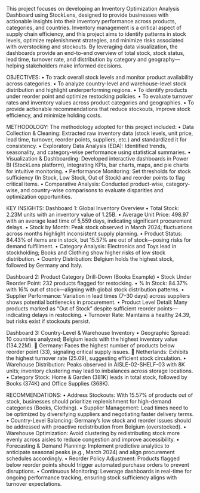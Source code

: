 This project focuses on developing an Inventory Optimization Analysis Dashboard using StockLens, designed to provide businesses with actionable insights into their inventory performance across products, categories, and countries. Inventory management is a critical aspect of supply chain efficiency, and this project aims to identify patterns in stock levels, optimize replenishment strategies, and minimize risks associated with overstocking and stockouts.
By leveraging data visualization, the dashboards provide an end-to-end overview of total stock, stock status, lead time, turnover rate, and distribution by category and geography—helping stakeholders make informed decisions.


OBJECTIVES:
•	To track overall stock levels and monitor product availability across categories.
•	To analyze country-level and warehouse-level stock distribution and highlight underperforming regions.
•	To identify products under reorder point and optimize restocking policies.
•	To evaluate turnover rates and inventory values across product categories and geographies.
•	To provide actionable recommendations that reduce stockouts, improve stock efficiency, and minimize holding costs.

METHODOLOGY:
The methodology adopted for this project included:
•	Data Collection & Cleaning: Extracted raw inventory data (stock levels, unit price, lead time, turnover, reorder points, suppliers, etc.) and standardized it for consistency.
•	Exploratory Data Analysis (EDA): Identified trends, seasonality, and category-wise performance using statistical summaries.
•	Visualization & Dashboarding: Developed interactive dashboards in Power BI (StockLens platform), integrating KPIs, bar charts, maps, and pie charts for intuitive monitoring.
•	Performance Monitoring: Set thresholds for stock sufficiency (In Stock, Low Stock, Out of Stock) and reorder points to flag critical items.
•	Comparative Analysis: Conducted product-wise, category-wise, and country-wise comparisons to evaluate disparities and optimization opportunities.

KEY INSIGHTS:
Dashboard 1: Global Inventory Overview
•	Total Stock: 2.23M units with an inventory value of 1.25B.
•	Average Unit Price: 498.97 with an average lead time of 5,559 days, indicating significant procurement delays.
•	Stock by Month: Peak stock observed in March 2024; fluctuations across months highlight inconsistent supply planning.
•	Product Status: 84.43% of items are in stock, but 15.57% are out of stock—posing risks for demand fulfillment.
•	Category Analysis: Electronics and Toys lead in stockholding; Books and Clothing show higher risks of low stock distribution.
•	Country Distribution: Belgium holds the highest stock, followed by Germany and Italy.

Dashboard 2: Product Category Drill-Down (Books Example)
•	Stock Under Reorder Point: 232 products flagged for restocking.
•	% In Stock: 84.37% with 16% out of stock—aligning with global stock distribution patterns.
•	Supplier Performance: Variation in lead times (7–30 days) across suppliers shows potential bottlenecks in procurement.
•	Product Level Detail: Many products marked as “Out of Stock” despite sufficient reorder points—indicating delays in restocking.
•	Turnover Rate: Maintains a healthy 24.39, but risks exist if stockouts persist.

Dashboard 3: Country-Level & Warehouse Inventory
•	Geographic Spread: 10 countries analyzed; Belgium leads with the highest inventory value (134.22M).
	Germany: Faces the highest number of products below reorder point (33), signaling critical supply issues.
	Netherlands: Exhibits the highest turnover rate (25.09), suggesting efficient stock circulation.
•	Warehouse Distribution: Peaks observed in AISLE-02-SHELF-03 with 8K units; inventory clustering may lead to imbalances across storage locations.
•	Category Stock: Home & Garden (381K) leads in total stock, followed by Books (374K) and Office Supplies (368K).

RECOMMENDATIONS:
•	Address Stockouts: With 15.57% of products out of stock, businesses should prioritize replenishment for high-demand categories (Books, Clothing).
•	Supplier Management: Lead times need to be optimized by diversifying suppliers and negotiating faster delivery terms.
•	Country-Level Balancing: Germany’s low stock and reorder issues should be addressed with proactive redistribution from Belgium (overstocked).
•	Warehouse Optimization: Avoid clustering by redistributing stock more evenly across aisles to reduce congestion and improve accessibility.
•	Forecasting & Demand Planning: Implement predictive analytics to anticipate seasonal peaks (e.g., March 2024) and align procurement schedules accordingly.
•	Reorder Policy Adjustment: Products flagged below reorder points should trigger automated purchase orders to prevent disruptions.
•	Continuous Monitoring: Leverage dashboards in real-time for ongoing performance tracking, ensuring stock sufficiency aligns with turnover expectations.
